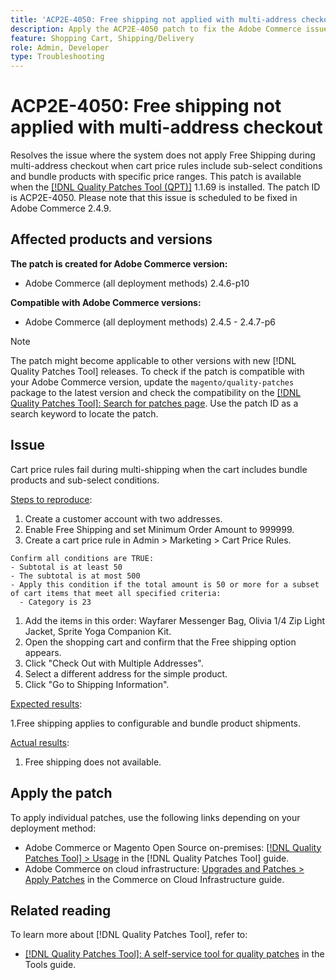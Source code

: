 ```yaml
---
title: 'ACP2E-4050: Free shipping not applied with multi-address checkout'
description: Apply the ACP2E-4050 patch to fix the Adobe Commerce issue where the system does not apply Free Shipping during multi-address checkout when cart price rules include sub-select conditions and bundle products with specific price ranges.
feature: Shopping Cart, Shipping/Delivery
role: Admin, Developer
type: Troubleshooting 
---
```


# ACP2E-4050: Free shipping not applied with multi-address checkout

Resolves the issue where the system does not apply Free Shipping during multi-address checkout when cart price rules include sub-select conditions and bundle products with specific price ranges. This patch is available when the [[!DNL Quality Patches Tool (QPT)]](/help/tools/quality-patches-tool/quality-patches-tool-to-self-serve-quality-patches.md) 1.1.69 is installed. The patch ID is ACP2E-4050. Please note that this issue is scheduled to be fixed in Adobe Commerce 2.4.9.

## Affected products and versions

**The patch is created for Adobe Commerce version:**

* Adobe Commerce (all deployment methods) 2.4.6-p10

**Compatible with Adobe Commerce versions:**

* Adobe Commerce (all deployment methods) 2.4.5 - 2.4.7-p6

>[!NOTE]
>
>The patch might become applicable to other versions with new [!DNL Quality Patches Tool] releases. To check if the patch is compatible with your Adobe Commerce version, update the `magento/quality-patches` package to the latest version and check the compatibility on the [[!DNL Quality Patches Tool]: Search for patches page](https://experienceleague.adobe.com/tools/commerce-quality-patches/index.html). Use the patch ID as a search keyword to locate the patch.

## Issue

Cart price rules fail during multi-shipping when the cart includes bundle products and sub-select conditions.

<u>Steps to reproduce</u>:

1. Create a customer account with two addresses.
1. Enable Free Shipping and set Minimum Order Amount to 999999.
1. Create a cart price rule in Admin > Marketing > Cart Price Rules.

```
Confirm all conditions are TRUE:
- Subtotal is at least 50
- The subtotal is at most 500
- Apply this condition if the total amount is 50 or more for a subset of cart items that meet all specified criteria:
  - Category is 23
```

1. Add the items in this order: Wayfarer Messenger Bag, Olivia 1/4 Zip Light Jacket, Sprite Yoga Companion Kit.
1. Open the shopping cart and confirm that the Free shipping option appears.
1. Click "Check Out with Multiple Addresses".
1. Select a different address for the simple product.
1. Click "Go to Shipping Information".

<u>Expected results</u>:

1.Free shipping applies to configurable and bundle product shipments.

<u>Actual results</u>:

1. Free shipping does not available.

## Apply the patch

To apply individual patches, use the following links depending on your deployment method:

* Adobe Commerce or Magento Open Source on-premises: [[!DNL Quality Patches Tool] > Usage](/help/tools/quality-patches-tool/usage.md) in the [!DNL Quality Patches Tool] guide.
* Adobe Commerce on cloud infrastructure: [Upgrades and Patches > Apply Patches](https://experienceleague.adobe.com/docs/commerce-cloud-service/user-guide/develop/upgrade/apply-patches.html) in the Commerce on Cloud Infrastructure guide.

## Related reading

To learn more about [!DNL Quality Patches Tool], refer to:

* [[!DNL Quality Patches Tool]: A self-service tool for quality patches](/help/tools/quality-patches-tool/quality-patches-tool-to-self-serve-quality-patches.md) in the Tools guide.

